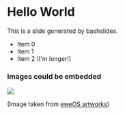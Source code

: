 <div>

# Hello World

This is a slide generated by bashslides.

</div>
<div>

- Item 0
- Item 1
- Item 2 (I'm longer!)

</div>

<div>

### Images could be embedded

<img src="$$./logo.svg$$" />

(Image taken from [eweOS artworks](https://github.com/eweOS/artwork))
</div>
